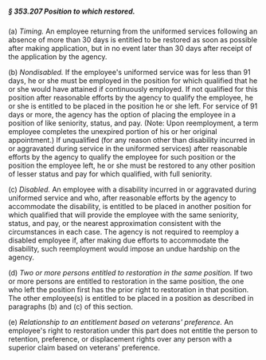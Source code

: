 ##### § 353.207 Position to which restored. #####

(a) *Timing.* An employee returning from the uniformed services following an absence of more than 30 days is entitled to be restored as soon as possible after making application, but in no event later than 30 days after receipt of the application by the agency.

(b) *Nondisabled.* If the employee's uniformed service was for less than 91 days, he or she must be employed in the position for which qualified that he or she would have attained if continuously employed. If not qualified for this position after reasonable efforts by the agency to qualify the employee, he or she is entitled to be placed in the position he or she left. For service of 91 days or more, the agency has the option of placing the employee in a position of like seniority, status, and pay. (Note: Upon reemployment, a term employee completes the unexpired portion of his or her original appointment.) If unqualified (for any reason other than disability incurred in or aggravated during service in the uniformed services) after reasonable efforts by the agency to qualify the employee for such position or the position the employee left, he or she must be restored to any other position of lesser status and pay for which qualified, with full seniority.

(c) *Disabled.* An employee with a disability incurred in or aggravated during uniformed service and who, after reasonable efforts by the agency to accommodate the disability, is entitled to be placed in another position for which qualified that will provide the employee with the same seniority, status, and pay, or the nearest approximation consistent with the circumstances in each case. The agency is not required to reemploy a disabled employee if, after making due efforts to accommodate the disability, such reemployment would impose an undue hardship on the agency.

(d) *Two or more persons entitled to restoration in the same position.* If two or more persons are entitled to restoration in the same position, the one who left the position first has the prior right to restoration in that position. The other employee(s) is entitled to be placed in a position as described in paragraphs (b) and (c) of this section.

(e) *Relationship to an entitlement based on veterans' preference.* An employee's right to restoration under this part does not entitle the person to retention, preference, or displacement rights over any person with a superior claim based on veterans' preference.